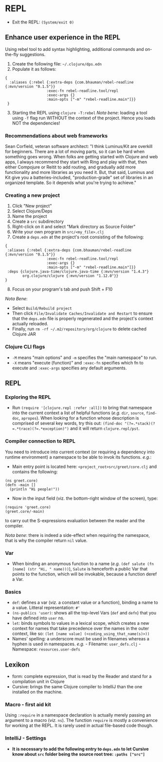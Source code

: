 # REPL
- Exit the REPL: `(System/exit 0)`

## Enhance user experience in the REPL
Using rebel tool to add syntax highlighting, additional commands and on-the-fly suggestions.

1. Create the following file: `~/.clojure/dps.edn`
2. Populate it as follows:
```
{
  :aliases {:rebel {:extra-deps {com.bhauman/rebel-readline {:mvn/version "0.1.5"}}
                   :exec-fn rebel-readline.tool/repl
                   :exec-args {}
                   :main-opts ["-m" "rebel-readline.main"]}}
 }
```
3. Starting the REPL using `clojure -T:rebel`
*Nota bene*: loading a tool using `-T` flag run WITHOUT the context of the project. Hence you loads NOT the dependencies!

### Recommendations about web frameworks
Sean Corfield, veteran software architect:
"I think Luminus/Kit are overkill for beginners. There are a lot of moving parts, so it can be hard when something goes 
wrong.
When folks are getting started with Clojure and web apps, I always recommend they start with Ring and play with that, 
then either Compojure or Reitit to add routing, and gradually add more functionality and more libraries as you need it.
But, that said, Luminus and Kit give you a batteries-included, "production-grade" set of libraries in an organized 
template. So it depends what you're trying to achieve."


### Creating a new project
1. Click "New project"
2. Select Clojure/Deps
3. Name the project
4. Create a `src` subdirectory
5. Right-click on it and select "Mark directory as Source Folder"
6. Write your own program in `src/<my_file>.clj`
7. Create a `deps.edn` at the project's root consisting of the following:
```
{
 :aliases {:rebel {:extra-deps {com.bhauman/rebel-readline {:mvn/version "0.1.5"}}
                   :exec-fn rebel-readline.tool/repl
                   :exec-args {}
                   :main-opts ["-m" "rebel-readline.main"]}}
 :deps {clojure.java-time/clojure.java-time {:mvn/version "1.4.3"}
        org.clojure/clojure {:mvn/version "1.12.0"}}
}
```
8. Focus on your program's tab and push Shift + F10

*Nota Bene*: 
- Select `Build/Rebuild project` 
- Then click `File/Invalidate Caches/Invalidate and Restart` to ensure that the `deps.edn` file is properly regenerated
and the project's context actually reloaded.
- Finally, run `rm -rf ~/.m2/repository/org/clojure` to delete cached Clojure JAR


### Clojure CLI flags
- `-M` means "main options" and `-m` specifies the "main namespace" to run.
- `-X` means "execute (function)" and `:exec-fn` specifies which fn to execute and `:exec-args` specifies any default 
arguments.


## REPL
### Exploring the REPL
- Run `(require '[clojure.repl :refer :all])` to bring that namespace into the current context a list of helpful functions (*e.g.*
`dir`, `source`, `find-doc`, `apropos`).
When looking for a function whose description is comprised of several key words, try this out:
`(find-doc "(?=.*stack)(?=.*trace)(?=.*exception)")` and it will return `clojure.repl/pst`.


### Compiler connection to REPL
You need to introduce into current context (or requiring a dependency into runtime environment) a namespace to be able
to invok its functions. *e.g.*:
- Main entry point is located here: `<project_root>src/greet/core.clj` and contains the following:
```
(ns greet.core)
(defn -main []
  (println "Hi people!"))
```

- Now in the input field (viz. the bottom-right window of the screen), type:
```
(require 'greet.core)
(greet.core/-main)
```
to carry out the S-expressions evaluation between the reader and the compiler.

*Nota bene*: there is indeed a side-effect when requiring the namespace, that is why the compiler return `nil` value.


### Var
- When binding an anonymous function to a name (*e.g.* `(def salute (fn [name] (str "Hi, " name)))`), `Salute` is
henceforth a public Var that points to the function, which will be invokable, because a function deref a Var.


### Basics
- `def`: defines a var (*viz.* a constant value or a function), binding a name to a value. Litteral representation: `#'`
- `(ns-publics 'user)`: shows all the top-level Vars (`def` and `defn`) that you have defined into `user` ns.
- `let`: binds symbols to values in a lexical scope, which creates a new context for names that take precedence over
the names in the outer context, like so: `(let [name value] (<coding_using_that_name(s)>))`
- Names' spelling: a underscore must be used in filenames whereas a hyphen is used in namespaces. *e.g.*
                   - Filename: `user_defs.clj`
                   - Namespace: `resources.user-defs` 


## Lexikon
- form: complete expression, that is read by the Reader and stand for a compilation unit in Clojure
- Cursive: brings the same Clojure compiler to IntelliJ than the one installed on the machine.

### Macro - first aid kit
Using `:require` in a namespace declaration is actually merely passing an argument to a macro (*viz.* `ns`). 
The function `require` is mostly a convenience for working at the REPL.  It is rarely used in actual file-based code though.


### IntelliJ - Settings
- **It is necessary to add the following entry to `deps.edn` to let Cursive know about `src` folder being the source
root tree: `:paths ["src"]`**
